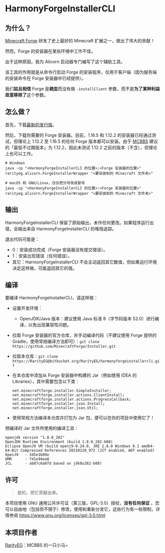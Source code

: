 # HarmonyForgeInstallerCLI

## 为什么？

[Minecraft Forge](https://files.minecraftforge.net) 研发了史上最好的 Minecraft 扩展之一，做出了伟大的贡献！

然而，Forge 的安装器在某些环境中工作不佳。

出于这种原因，我为 Alicorn 启动器专门编写了这个辅助工具。

该工具的作用就是从命令行启动 Forge 的安装程序，仅用于客户端（因为服务端的安装命令在 Forge 安装器中已经提供）。

我们**姑且相信** Forge 是**疏忽**而没有做 `-installClient` 参数，而不是**为了某种利益故意移除了**这个参数。

## 怎么做？

首先，下载[最新的发行版](https://bitbucket.org/RarityEG/harmonyforgeinstallercli/downloads/HarmonyForgeInstallerCLI-internal.jar)。

然后，下载你需要的 Forge 安装器。目前，1.16.5 和 1.12.2 的安装器已经通过测试，但理论上 1.12.2 至 1.16.5 的任何 Forge
版本都可以安装。由于 [MCBBS](https://www.mcbbs.net) 建议的「最低不过期版本」为 1.12.2，因此未测试 1.12.2 之前的版本（不含），但理论上也可以工作。

```shell
# Windows
java -cp "<HarmonyForgeInstallerCLI 的位置>;<Forge 安装器的位置>" rarityeg.alicorn.ForgeInstallerWrapper "<要安装到的 Minecraft 文件夹>"

# macOS 和 GNU/Linux，仅仅把分号改成冒号
java -cp "<HarmonyForgeInstallerCLI 的位置>:<Forge 安装器的位置>" rarityeg.alicorn.ForgeInstallerWrapper "<要安装到的 Minecraft 文件夹>"
```

## 输出

HarmonyForgeInstallerCLI 保留了原始输出，未作任何更改。如果程序运行出错，会输出来自 HarmonyForgeInstallerCLI 的堆栈追踪。

退出代码可能是：

- 0：安装成功完成（Forge 安装器没有提交错误）。
- 1：安装出现错误（任何错误）。
- 其它：HarmonyForgeInstallerCLI 不会主动返回其它数值，但如果运行环境决定这样做，可能返回其它的值。

## 编译

要编译 HarmonyForgeInstallerCLI，请这样做：

- 设置开发环境：
  - OpenJDK/Java 版本：建议使用 Java 标准 8（字节码版本 52.0）进行编译，以免出现兼容性问题。

- 拉取 Forge 安装器的官方仓库，并手动编译代码（不建议使用 Forge 提供的
  Gradle，使用常规编译方法即可）：`git clone https://github.com/MinecraftForge/Installer.git`
  
- 拉取本仓库：`git clone https://RarityEG@bitbucket.org/RarityEG/harmonyforgeinstallercli.git`

- 在本仓库中添加从 Forge 安装器中构建的 Jar（例如使用 IDEA 的 Libraries），其中需要包含以下类：

  ```
  net.minecraftforge.installer.SimpleInstaller;
  net.minecraftforge.installer.actions.ClientInstall;
  net.minecraftforge.installer.actions.ProgressCallback;
  net.minecraftforge.installer.json.Install;
  net.minecraftforge.installer.json.Util;
  ```

- 使用常规方法编译本仓库并打包为 Jar 包，便可以在你的项目中使用它了！

预编译的 Jar 文件所使用的编译工具：

```
openjdk version "1.8.0_282"
OpenJDK Runtime Environment (build 1.8.0_282-b08)
Eclipse OpenJ9 VM (build openj9-0.24.0, JRE 1.8.0 Windows 8.1 amd64-64-Bit Compressed References 20210120_972 (JIT enabled, AOT enabled)
OpenJ9   - 345e1b09e
OMR      - 741e94ea8
JCL      - ab07c6a8fd based on jdk8u282-b08)
```

## 许可

> 是的，把它贡献出来。

本项目使用 GNU 通用公共许可证（第三版，GPL-3.0）授权，**没有任何保证**
，您可以自由地（包括但不限于）修改，使用和重新分发它，这些行为有一些限制，详情参阅 https://www.gnu.org/licenses/gpl-3.0.html

## 本项目作者

[RarityEG](https://www.mcbbs.net/home.php?mod=space&uid=3281025)：MCBBS 的一只小马~